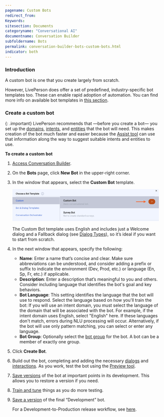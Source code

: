 ```yaml
---
pagename: Custom Bots
redirect_from:
Keywords:
sitesection: Documents
categoryname: "Conversational AI"
documentname: Conversation Builder
subfoldername: Bots
permalink: conversation-builder-bots-custom-bots.html
indicator: both
---
```


### Introduction
A custom bot is one that you create largely from scratch.

However, LivePerson does offer a set of predefined, industry-specific bot templates too. These can enable rapid adoption of automation. You can find more info on available bot templates in [this section](conversation-builder-bot-templates-overview.html).

### Create a custom bot

{: .important}
LivePerson recommends that —before you create a bot— you set up the [domains](intent-manager-key-terms-concepts.html#domains), [intents](intent-manager-key-terms-concepts.html#intents), and [entities](intent-manager-key-terms-concepts.html#entities) that the bot will need. This makes creation of the bot much faster and easier because the [Assist tool](conversation-builder-assist.html) can use that information along the way to suggest suitable intents and entities to use.

**To create a custom bot**
1. [Access Conversation Builder](conversation-builder-overview.html#access-conversation-builder).
2. On the **Bots** page, click **New Bot** in the upper-right corner.
3. In the window that appears, select the **Custom Bot** template.

    <img class="fancyimage" style="width:800px" src="img/ConvoBuilder/bot_custom_add.png">
    
    The Custom Bot template uses English and includes just a Welcome dialog and a Fallback dialog (see [Dialog Types](conversation-builder-dialogs-dialog-basics.html#dialog-types)), so it’s ideal if you want to start from scratch. 

4. In the next window that appears, specify the following:

    * **Name**: Enter a name that’s concise and clear. Make sure abbreviations can be understood, and consider adding a prefix or suffix to indicate the environment (Dev, Prod, etc.) or language (En, Sp, Fr, etc.) if applicable.
    * **Description**: Enter a description that’s meaningful to you and others. Consider including language that identifies the bot's goal and key behaviors.
    * **Bot Language**: This setting identifies the language that the bot will use to respond. Select the language based on how you'll train the bot: If you will use an intent domain, you must select the language of the domain that will be associated with the bot. For example, if the intent domain uses English, select "English" here. If these languages don't match, errors during NLU processing will occur. Alternatively, if the bot will use only pattern matching, you can select or enter any language.
    * **Bot Group**: Optionally select the [bot group](conversation-builder-bots-bot-groups.html) for the bot. A bot can be a member of exactly one group.

5. Click **Create Bot**.
5. Build out the bot, completing and adding the necessary [dialogs](conversation-builder-dialogs-dialog-basics.html) and [interactions](conversation-builder-interactions-interaction-basics.html). As you work, test the bot using the [Preview tool](conversation-builder-testing-deployment-previewing.html).
6. [Save versions](conversation-builder-versions-releases.html#save-a-version) of the bot at important points in its development. This allows you to restore a version if you need.
7. [Train and tune](conversation-builder-best-practices-train-tune-nlu.html) things as you do more testing.
8. [Save a version](conversation-builder-versions-releases.html#save-a-version) of the final “Development” bot.

    For a Development-to-Production release workflow, see [here](conversation-builder-versions-releases.html).
